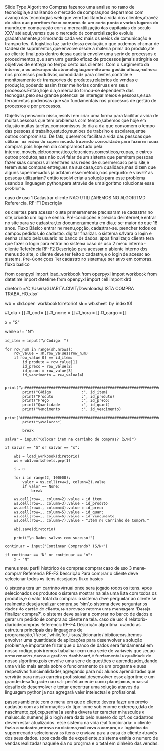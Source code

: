 Slide Type
Algoritimo Compras
fazendo uma analise no ramo de tecnologia,e analizando o mercado de compras,nos deparamos com avanço das tecnologias web que vem facilitando a vida dos clientes,atravéz de sites que permitem fazer compras de um certo ponto a varios lugares do mundo,em comparação com a mercantilização das capitanias do seculo XXV até aqui,vemos que o mercado de comercialização evoluiu gradativamente,aprimorando cada vez mais os meios de comunicação e transportes. A logistica faz parte dessa evolução,o que podemos chamar de Cadeia de suprimentos,que envolve desde a materia prima do produto,até ao cliente final,pois dentro dessa cadeia envolve uma serie de processos e procedimentos,que sem uma gestão eficaz de processos jamais atingiria os objetivos de entrega no tempo certo aos clientes. Com o surgimento da internet,e os advanços das tecnologias,permite uma gestão eficaz,melhora nos processos produtivos,comodidade para clientes,controle e monitoramento de transportes de produtos,relatorios de vendas e produção,podendo assim fazer melhorias continuas em seus processos.Então,hoje dia,o mercado tornou-se dependente das tecnogias,pelo seu grande potencial de interligar meios e pessoas,e sua ferramentas poderosas que são fundamentais nos processos de gestão de processos e por processos.

Objetivos
pensando nisso,resolvi em criar uma forma para facilitar a vida de muitas pessoas que tem problemas com tempo,sabemos que hoje em dia,são muitas tarefas,compromissos do dia a dia que consomem o tempo das pessoas,é trabalho,estudo,reunioes de trabalho e escolares,entre outros compromisso. De fato, queremos facilitar a vida das pessoas que utilizam as redes de supermecado trazendo comodidade para fazerem suas compras,pois hoje em dia compramos tudo pela internet,moveis,eletrodomestico,eletronicos,comesticos,roupas, e entres outros produtos,mas não ouvi falar de um sistema que permitem pessoas fazer suas compras alimentares nas redes de supermercado pelo site,e terem suas compras entregues na sua casa,com qualidade,mas dizem que alguns supermecados ja adotam esse método,mas pergunto: é viavel? as pessoas utilizariam? então resolvi criar a solução para esse problema usando a linguagem python,para através de um algoritmo solucionar esse problema.

caso de uso 1
Cadastrar cliente NAO UTILIZAREMOS NO ALGORITMO
Referencia. RF-F1 Descrição

os clientes para acessar o site primeiramente precisaram se cadastrar no site,criando um login e senha. Pré-condições
é preciso de internet,e entrar no site para se cadastrar,ter documentamenta em dia,e ser maior do que 18 anos. Fluxo Básico
entrar no menu,opção, cadastrar-se.
prencher todos os campos pedidos do cadastro.
digitar finalizar.
o sistema salvara o login e senha criado pelo usuario no banco de dados.
apos finalizar,o cliente tera que fazer o login para entrar no sistema
caso de uso 2
menu interno - cliente
Referência RF-F2 Descrição
para acessar o abiente interno dos menus do site, o cliente deve ter feito o cadastro,e o login de acesso ao sistema. Pré-Condições
Ter cadastro no sistema,e ser ativo em compras. fluxo basico








from openpyxl import load_workbook
from openpyxl import workbook
from datetime import datetime
from openpyxl import cell
import xlrd

diretorio ='C:/Users/GUARITA.CIVIT/Downloads/LISTA COMPRA TRABALHO.xlsx'

wb = xlrd.open_workbook(diretorio)
sh = wb.sheet_by_index(0)

#l_dia = []
#l_cod = []
#l_nome = []
#l_hora = []
#l_cargo = []

x = "S"

while x != "N":

    id_item = input("\nCódigo: ")

    for row_num in range(sh.nrows):
        row_value = sh.row_values(row_num)
        if row_value[0] == id_item:
            id_produto = row_value[1]
            id_preco = row_value[2]
            id_quant = row_value[3]
            id_vencimento = row_value[4]

            print("\n#################################################################")
            print("Código              :", id_item)
            print("Produto             :", id_produto)
            print("Preço               :", id_preco)
            print("Quantidade          :", id_quant)
            print("Vencimento          :", id_vencimento)
            print("#################################################################")
            print("\nValores")

            break

    salvar = input("Colocar item na carrinho de compras? (S/N)")

    if salvar == "S" or salvar == "s":

        wb1 = load_workbook(diretorio)
        ws = wb1.worksheets.pop(1)

        i = 0

        for i in range(2, 100000):
            valor = ws.cell(row=i, column=2).value
            if valor == None:
                break

        ws.cell(row=i, column=2).value = id_item
        ws.cell(row=i, column=3).value = id_produto
        ws.cell(row=i, column=4).value = id_preco
        ws.cell(row=i, column=5).value = id_quant
        ws.cell(row=i, column=6).value = id_vencimento
        ws.cell(row=i, column=7).value = "Item no Carrinho de Compra."

        wb1.save(diretorio)

        print("\n Dados salvos com sucesso!")

    continuar = input("Continuar Comprando? (S/N)")

    if continuar == "N" or continuar == "n":
        x = "N"

menus
meu perfil
histórico de compras
comprar
caso de uso 3
menu-comprar
Referencia RF-F3 Descrição
Para comprar o cliente deve selecionar todos os itens desejados
fluxo basico

O sistema tera um carrinho virtual onde sera jogado todos os itens.
Apos selecionados os produtos o sistema mostrar na tela uma lista com todos os produtos,e o valor total da comprar.
o sistema deve perguntar ao cliente se realmente deseja realizar compra,se 'sim',o sistema deve perguntar os dados do cartão do cliente,se aprovado retorne uma mensagem 'Deseja finalizar compra?'.
o sistema deve salvar a comprar no banco de dados e gerar um pedido de compra ao cliente na tela.
caso de uso 4
relatorio-diariodecompras
Referencia RF-F4
Descrição algoritma.
usando as estrutura principais das linguagens de programação,'if/else','while/for',listas/dicionarios'bibliotecas,iremos envolver uma quantidade de aplicações para desenvolver a solução problema,e importante frizar que o banco de dados será fundamental em nosso codigo,pois iremos trabalhar com uma serie de variáveis que ser,ao armazenados,dados e graficos dashboard,é fundamental a qualidade de nosso algoritmo,pois envolve uma serie de questões e aprendizados,dando uma visão mais ampla sobre o funcionamento de um programa e suas respectivas funcionalidades,agregando para nós alunos aprendizados que servirão para nosso carreira profissional,desenvolver esse algoritmo e um grande desafio,pode nao sair perfeitamente como planejamos,nmas só desafio de desenvolver e tentar encontrar uma solução atraves da linguagem python ja nos agregará valor intelectual e profissional.

passos
ambiente com o menu em que o cliente devera fazer um previo cadastro com as informações do tipo:nome sobrenome endereço,data de nascimento,cpf,cep,senha( a senha devera ter caracter minusculos e maiusculo,numero),já o login sera dado pelo numero do cpf.
os cadastros devem estar atualizados.
esse sistema na vida real funcionaria: o cliente fazia o cadastro,entrava no sistema,realizava a compra,e a logistica do supermecado selecionava os itens e enviava para a casa do cliente através dos seus dados.
apos cada dia de expediente,o sistema emitia o numero de vendas realizadas naquele dia no progrma e o total em dinheiro das vendas.















